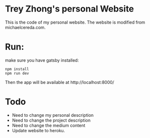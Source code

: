 # Trey Zhong's personal Website

This is the code of my personal website. The website is modified from michaelcereda.com.

# Run: 

make sure you have gatsby installed: 
```
npm install
npm run dev
```
Then the app will be available at http://localhost:8000/

# Todo 
- Need to change my personal description
- Need to change the project description
- Need to change the medium content
- Update website to heroku.
